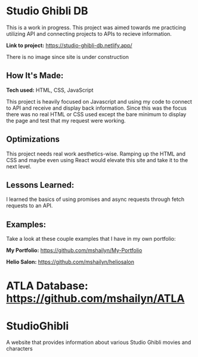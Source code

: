 # Studio Ghibli DB
This is a work in progress. This project was aimed towards me practicing utilizing API and connecting projects to APIs to recieve information. 

**Link to project:** https://studio-ghibli-db.netlify.app/

There is no image since site is under construction

## How It's Made:

**Tech used:** HTML, CSS, JavaScript

This project is heavily focused on Javascript and using my code to connect to API and receive and display back information. Since this was the focus there was no real HTML or CSS used except the bare minimum to display the page and test that my request were working.

## Optimizations

This project needs real work aesthetics-wise. Ramping up the HTML and CSS and maybe even using React would elevate this site and take it to the next level.

## Lessons Learned:

I learned the basics of using promises and async requests through fetch requests to an API.

## Examples:
Take a look at these couple examples that I have in my own portfolio:

**My Portfolio:** https://github.com/mshailyn/My-Portfolio

**Helio Salon:** https://github.com/mshailyn/heliosalon

**ATLA Database:** https://github.com/mshailyn/ATLA
=======
# StudioGhibli
A website that provides information about various Studio Ghibli movies and characters